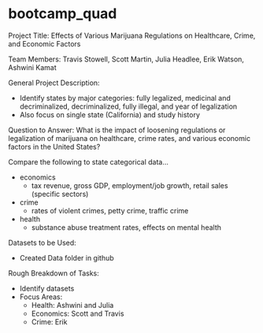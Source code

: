 # bootcamp_quad

Project Title: 
Effects of Various Marijuana Regulations on Healthcare, Crime, and Economic Factors
  
Team Members: 
Travis Stowell, Scott Martin, Julia Headlee, Erik Watson, Ashwini Kamat

General Project Description:
-	Identify states by major categories: fully legalized, medicinal and decriminalized, decriminalized, fully illegal, and year of legalization
-	Also focus on single state (California) and study history

Question to Answer:
What is the impact of loosening regulations or legalization of marijuana on healthcare, crime rates, and various economic factors in the United States?

Compare the following to state categorical data…
-	economics
    -	tax revenue, gross GDP, employment/job growth, retail sales (specific sectors)
-	crime
    -	rates of violent crimes, petty crime, traffic crime
-	health 
    -	substance abuse treatment rates, effects on mental health 
    
Datasets to be Used: 
-	Created Data folder in github

Rough Breakdown of Tasks:
-	Identify datasets
-	Focus Areas:
    -	Health: Ashwini and Julia
    -	Economics: Scott and Travis
    -	Crime: Erik
